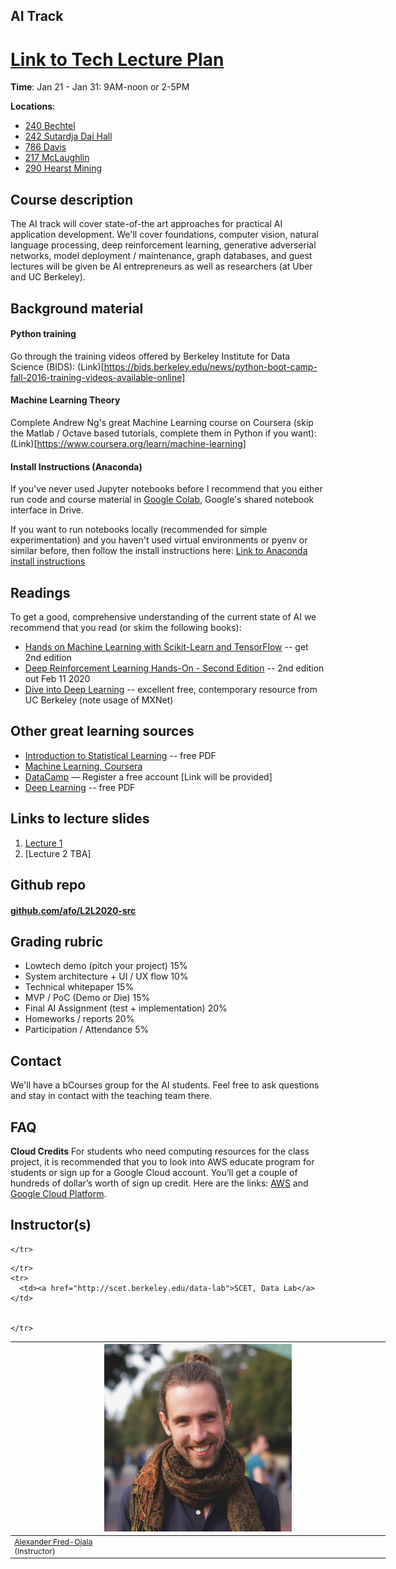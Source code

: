 ## AI Track

# [Link to Tech Lecture Plan](https://docs.google.com/spreadsheets/d/1Mf8c0Guyzmtj-YC6nZJ-7XrByDN1QcqSSRDQ9jnAP60/edit?usp=sharing)

**Time**: Jan 21 - Jan 31: 9AM-noon or 2-5PM

**Locations**:
* [240 Bechtel](https://wheelerrenewal.berkeley.edu/surge-spaces/bechtel-hall-room-240)
* [242 Sutardja Dai Hall](https://www.berkeley.edu/map?sutardja)
* [786 Davis](https://www.berkeley.edu/map?davis)
* [217 McLaughlin](https://www.berkeley.edu/map?mclaughlin)
* [290 Hearst Mining](https://www.berkeley.edu/map?hearstmining)


## Course description
The AI track will cover state-of-the art approaches for practical AI application development. We'll cover foundations, computer vision, natural language processing, deep reinforcement learning, generative adverserial networks, model deployment / maintenance, graph databases, and guest lectures will be given be AI entrepreneurs as well as researchers (at Uber and UC Berkeley).

## Background material

#### Python training

Go through the training videos offered by Berkeley Institute for Data Science (BIDS): (Link)[https://bids.berkeley.edu/news/python-boot-camp-fall-2016-training-videos-available-online]


#### Machine Learning Theory

Complete Andrew Ng's great Machine Learning course on Coursera (skip the Matlab / Octave based tutorials, complete them in Python if you want): (Link)[https://www.coursera.org/learn/machine-learning]


#### Install Instructions (Anaconda)

If you've never used Jupyter notebooks before I recommend that you either run code and course material in [Google Colab](https://colab.research.google.com/), Google's shared notebook interface in Drive.

If you want to run notebooks locally (recommended for simple experimentation) and you haven't used virtual environments or pyenv or similar before, then follow the install instructions here: [Link to Anaconda install instructions](https://bit.ly/L2L-install)



## Readings

To get a good, comprehensive understanding of the current state of AI we recommend that you read (or skim the following books):

* [Hands on Machine Learning with Scikit-Learn and TensorFlow](https://learning.oreilly.com/library/view/hands-on-machine-learning/9781492032632/) -- get 2nd edition
* [Deep Reinforcement Learning Hands-On - Second Edition](https://www.amazon.com/Deep-Reinforcement-Learning-Hands-optimisation/dp/1838826998/) -- 2nd edition out Feb 11 2020
* [Dive into Deep Learning](https://d2l.ai/) -- excellent free, contemporary resource from UC Berkeley (note usage of MXNet)

## Other great learning sources

* [Introduction to Statistical Learning](http://faculty.marshall.usc.edu/gareth-james/ISL/ISLR%20Seventh%20Printing.pdf) -- free PDF
* [Machine Learning, Coursera](https://www.coursera.org/learn/machine-learning)
* [DataCamp](https://www.datacamp.com/) — Register a free account [Link will be provided]
* [Deep Learning](http://www.deeplearningbook.org/) -- free PDF

## Links to lecture slides

1. [Lecture 1](https://docs.google.com/presentation/d/11MFkcKRECA4D2N8hmrcIoUuPoe_AMy5tNngCfdOznpY/edit?usp=sharing)
2. [Lecture 2 TBA]

## Github repo

#### [github.com/afo/L2L2020-src](https://github.com/afo/L2L2020-src)


## Grading rubric

- Lowtech demo (pitch your project) 15%
- System architecture + UI / UX flow 10%
- Technical whitepaper 15%
- MVP / PoC (Demo or Die) 15%
- Final AI Assignment (test + implementation) 20%
- Homeworks / reports 20%
- Participation / Attendance 5%


## Contact

We'll have a bCourses group for the AI students. Feel free to ask questions and stay in contact with the teaching team there.


## FAQ


**Cloud Credits**
For students who need computing resources for the class project, it is recommended that you to look into AWS educate program for students or sign up for a Google Cloud account. You’ll get a couple of hundreds of dollar’s worth of sign up credit. Here are the links: [AWS](https://aws.amazon.com/education/awseducate/apply/) and [Google Cloud Platform](https://cloud.google.com/free/).


## Instructor(s)

<table style="table-layout: fixed; font-size: 88%; width:600px;">
  <thead>
    <tr>
      <th style="width: 10%;"><img src="assets/imgs/alex.jpg" alt="Alexander Fred-Ojala" style="width:300px"></th>


    </tr>
  </thead>
  <tbody>
    <tr>
      <td><a href="https://alex.fo/">Alexander Fred-Ojala</a> <br>(Instructor)</td>


    </tr>
    <tr>
      <td><a href="http://scet.berkeley.edu/data-lab">SCET, Data Lab</a></td>


    </tr>
  </tbody>
</table>
